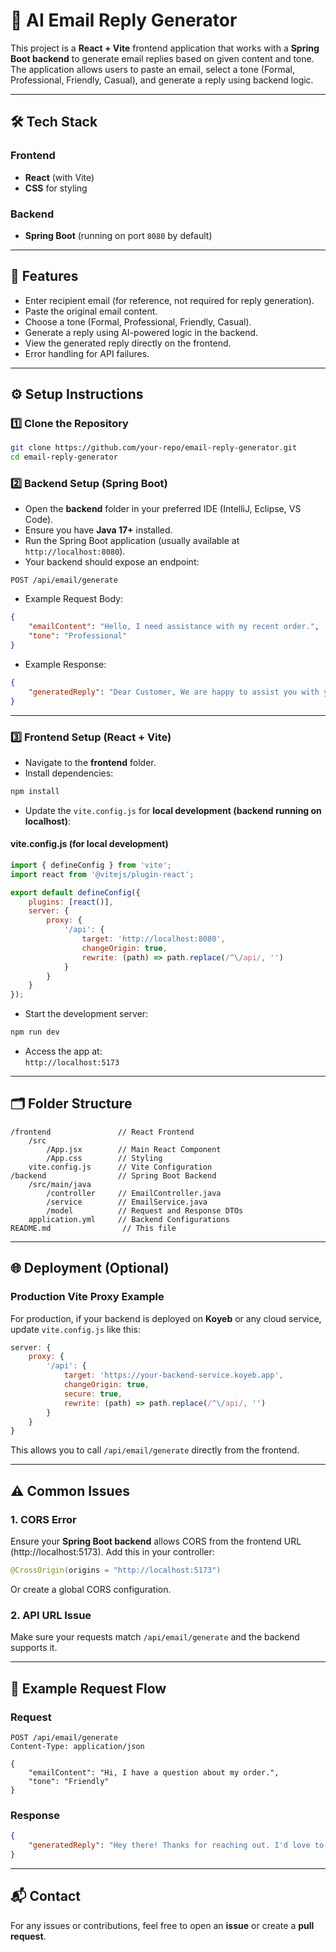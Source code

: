 

# 📧 AI Email Reply Generator

This project is a **React + Vite** frontend application that works with a **Spring Boot backend** to generate email replies based on given content and tone. The application allows users to paste an email, select a tone (Formal, Professional, Friendly, Casual), and generate a reply using backend logic.

---

## 🛠️ Tech Stack

### Frontend
- **React** (with Vite)
- **CSS** for styling

### Backend
- **Spring Boot** (running on port `8080` by default)

---

## 🚀 Features
- Enter recipient email (for reference, not required for reply generation).
- Paste the original email content.
- Choose a tone (Formal, Professional, Friendly, Casual).
- Generate a reply using AI-powered logic in the backend.
- View the generated reply directly on the frontend.
- Error handling for API failures.

---

## ⚙️ Setup Instructions

### 1️⃣ Clone the Repository
```bash
git clone https://github.com/your-repo/email-reply-generator.git
cd email-reply-generator
```

### 2️⃣ Backend Setup (Spring Boot)
- Open the **backend** folder in your preferred IDE (IntelliJ, Eclipse, VS Code).
- Ensure you have **Java 17+** installed.
- Run the Spring Boot application (usually available at `http://localhost:8080`).
- Your backend should expose an endpoint:

```
POST /api/email/generate
```

- Example Request Body:
```json
{
    "emailContent": "Hello, I need assistance with my recent order.",
    "tone": "Professional"
}
```
- Example Response:
```json
{
    "generatedReply": "Dear Customer, We are happy to assist you with your order. Please provide more details."
}
```

---

### 3️⃣ Frontend Setup (React + Vite)

- Navigate to the **frontend** folder.
- Install dependencies:
```bash
npm install
```

- Update the `vite.config.js` for **local development (backend running on localhost)**:

#### vite.config.js (for local development)
```javascript
import { defineConfig } from 'vite';
import react from '@vitejs/plugin-react';

export default defineConfig({
    plugins: [react()],
    server: {
        proxy: {
            '/api': {
                target: 'http://localhost:8080',
                changeOrigin: true,
                rewrite: (path) => path.replace(/^\/api/, '')
            }
        }
    }
});
```

- Start the development server:
```bash
npm run dev
```

- Access the app at:  
`http://localhost:5173`

---

## 🗂️ Folder Structure

```
/frontend               // React Frontend
    /src
        /App.jsx        // Main React Component
        /App.css        // Styling
    vite.config.js      // Vite Configuration
/backend                // Spring Boot Backend
    /src/main/java
        /controller     // EmailController.java
        /service        // EmailService.java
        /model          // Request and Response DTOs
    application.yml     // Backend Configurations
README.md                // This file
```

---

## 🌐 Deployment (Optional)

### Production Vite Proxy Example
For production, if your backend is deployed on **Koyeb** or any cloud service, update `vite.config.js` like this:

```javascript
server: {
    proxy: {
        '/api': {
            target: 'https://your-backend-service.koyeb.app',
            changeOrigin: true,
            secure: true,
            rewrite: (path) => path.replace(/^\/api/, '')
        }
    }
}
```

This allows you to call `/api/email/generate` directly from the frontend.

---

## ⚠️ Common Issues

### 1. CORS Error
Ensure your **Spring Boot backend** allows CORS from the frontend URL (http://localhost:5173). Add this in your controller:

```java
@CrossOrigin(origins = "http://localhost:5173")
```

Or create a global CORS configuration.

### 2. API URL Issue
Make sure your requests match `/api/email/generate` and the backend supports it.

---

## 📄 Example Request Flow

### Request
```http
POST /api/email/generate
Content-Type: application/json

{
    "emailContent": "Hi, I have a question about my order.",
    "tone": "Friendly"
}
```

### Response
```json
{
    "generatedReply": "Hey there! Thanks for reaching out. I'd love to help you with your order. Could you please share more details?"
}
```

---

## 📬 Contact
For any issues or contributions, feel free to open an **issue** or create a **pull request**.
